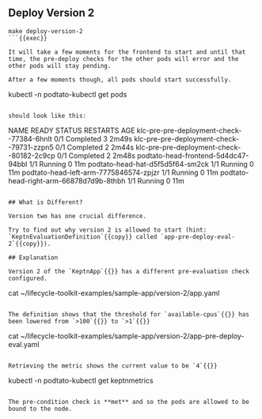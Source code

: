 ## Deploy Version 2

```
make deploy-version-2
```{{exec}}

It will take a few moments for the frontend to start and until that time, the pre-deploy checks for the other pods will error and the other pods will stay pending.

After a few moments though, all pods should start successfully.

```
kubectl -n podtato-kubectl get pods
```{{}}

should look like this:

```
NAME                                        READY   STATUS      RESTARTS   AGE
klc-pre-pre-deployment-check--77384-6hnlt   0/1     Completed   3          2m49s
klc-pre-pre-deployment-check--79731-zzpn5   0/1     Completed   2          2m44s
klc-pre-pre-deployment-check--80182-2c9cp   0/1     Completed   2          2m48s
podtato-head-frontend-5d4dc47-94bbl         1/1     Running     0          11m
podtato-head-hat-d5f5d5f64-sm2ck            1/1     Running     0          11m
podtato-head-left-arm-7775846574-zpjzr      1/1     Running     0          11m
podtato-head-right-arm-66878d7d9b-8thbh     1/1     Running     0          11m
```{{}}

## What is Different?

Version two has one crucial difference.

Try to find out why version 2 is allowed to start (hint: `KeptnEvaluationDefinition`{{copy}} called `app-pre-deploy-eval-2`{{copy}}).

## Explanation

Version 2 of the `KeptnApp`{{}} has a different pre-evaluation check configured.

```
cat ~/lifecycle-toolkit-examples/sample-app/version-2/app.yaml
```{{exec}}

The definition shows that the threshold for `available-cpus`{{}} has been lowered from `>100`{{}} to `>1`{{}}

```
cat ~/lifecycle-toolkit-examples/sample-app/version-2/app-pre-deploy-eval.yaml
```{{}}

Retrieving the metric shows the current value to be `4`{{}}

```
kubectl -n podtato-kubectl get keptnmetrics
```{{}}

The pre-condition check is **met** and so the pods are allowed to be bound to the node.


